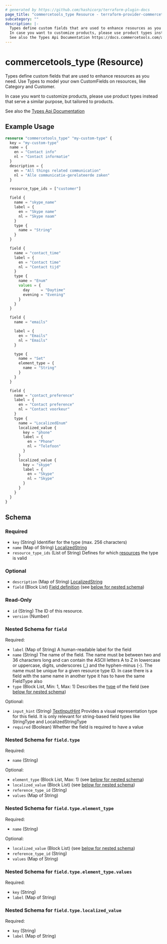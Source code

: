 ```yaml
---
# generated by https://github.com/hashicorp/terraform-plugin-docs
page_title: "commercetools_type Resource - terraform-provider-commercetools"
subcategory: ""
description: |-
  Types define custom fields that are used to enhance resources as you need. Use Types to model your own CustomFields on resources, like Category and Customer.
  In case you want to customize products, please use product types instead that serve a similar purpose, but tailored to products.
  See also the Types Api Documentation https://docs.commercetools.com/api/projects/types
---
```


# commercetools_type (Resource)

Types define custom fields that are used to enhance resources as you need. Use Types to model your own CustomFields on resources, like Category and Customer.

In case you want to customize products, please use product types instead that serve a similar purpose, but tailored to products.

See also the [Types Api Documentation](https://docs.commercetools.com/api/projects/types)

## Example Usage

```terraform
resource "commercetools_type" "my-custom-type" {
  key = "my-custom-type"
  name = {
    en = "Contact info"
    nl = "Contact informatie"
  }
  description = {
    en = "All things related communication"
    nl = "Alle communicatie-gerelateerde zaken"
  }

  resource_type_ids = ["customer"]

  field {
    name = "skype_name"
    label = {
      en = "Skype name"
      nl = "Skype naam"
    }
    type {
      name = "String"
    }
  }

  field {
    name = "contact_time"
    label = {
      en = "Contact time"
      nl = "Contact tijd"
    }
    type {
      name = "Enum"
      values = {
        day     = "Daytime"
        evening = "Evening"
      }
    }
  }

  field {
    name = "emails"

    label = {
      en = "Emails"
      nl = "Emails"
    }

    type {
      name = "Set"
      element_type = {
        name = "String"
      }
    }
  }

  field {
    name = "contact_preference"
    label = {
      en = "Contact preference"
      nl = "Contact voorkeur"
    }
    type {
      name = "LocalizedEnum"
      localized_value {
        key = "phone"
        label = {
          en = "Phone"
          nl = "Telefoon"
        }
      }
      localized_value {
        key = "skype"
        label = {
          en = "Skype"
          nl = "Skype"
        }
      }
    }
  }
}
```

<!-- schema generated by tfplugindocs -->
## Schema

### Required

- `key` (String) Identifier for the type (max. 256 characters)
- `name` (Map of String) [LocalizedString](https://docs.commercetools.com/api/types#localizedstring)
- `resource_type_ids` (List of String) Defines for which [resources](https://docs.commercetools.com/api/projects/custom-fields#customizable-resources) the type is valid

### Optional

- `description` (Map of String) [LocalizedString](https://docs.commercetools.com/api/types#localizedstring)
- `field` (Block List) [Field definition](https://docs.commercetools.com/api/projects/types#fielddefinition) (see [below for nested schema](#nestedblock--field))

### Read-Only

- `id` (String) The ID of this resource.
- `version` (Number)

<a id="nestedblock--field"></a>
### Nested Schema for `field`

Required:

- `label` (Map of String) A human-readable label for the field
- `name` (String) The name of the field.
The name must be between two and 36 characters long and can contain the ASCII letters A to Z in lowercase or uppercase, digits, underscores (_) and the hyphen-minus (-).
The name must be unique for a given resource type ID. In case there is a field with the same name in another type it has to have the same FieldType also
- `type` (Block List, Min: 1, Max: 1) Describes the [type](https://docs.commercetools.com/api/projects/types#fieldtype) of the field (see [below for nested schema](#nestedblock--field--type))

Optional:

- `input_hint` (String) [TextInputHint](https://docs.commercetools.com/api/projects/types#textinputhint) Provides a visual representation type for this field. It is only relevant for string-based field types like StringType and LocalizedStringType
- `required` (Boolean) Whether the field is required to have a value

<a id="nestedblock--field--type"></a>
### Nested Schema for `field.type`

Required:

- `name` (String)

Optional:

- `element_type` (Block List, Max: 1) (see [below for nested schema](#nestedblock--field--type--element_type))
- `localized_value` (Block List) (see [below for nested schema](#nestedblock--field--type--localized_value))
- `reference_type_id` (String)
- `values` (Map of String)

<a id="nestedblock--field--type--element_type"></a>
### Nested Schema for `field.type.element_type`

Required:

- `name` (String)

Optional:

- `localized_value` (Block List) (see [below for nested schema](#nestedblock--field--type--element_type--localized_value))
- `reference_type_id` (String)
- `values` (Map of String)

<a id="nestedblock--field--type--element_type--localized_value"></a>
### Nested Schema for `field.type.element_type.values`

Required:

- `key` (String)
- `label` (Map of String)



<a id="nestedblock--field--type--localized_value"></a>
### Nested Schema for `field.type.localized_value`

Required:

- `key` (String)
- `label` (Map of String)


